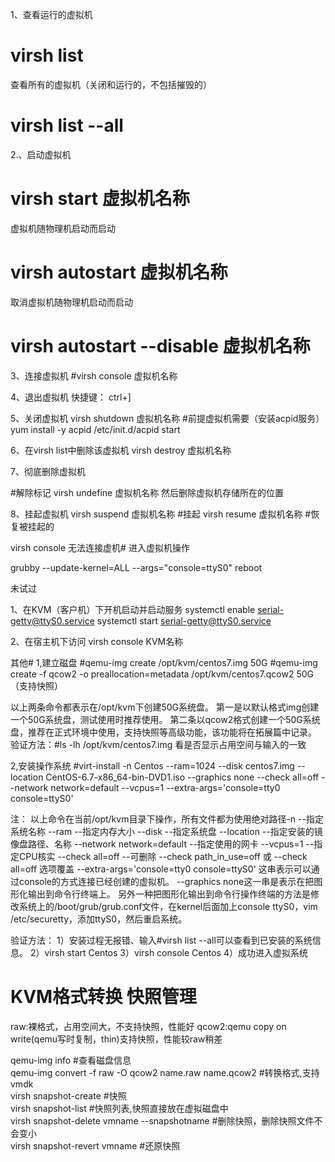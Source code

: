 1、查看运行的虚拟机
#  virsh list
查看所有的虚拟机（关闭和运行的，不包括摧毁的）
#  virsh list --all

2.、启动虚拟机
# virsh start  虚拟机名称

虚拟机随物理机启动而启动
# virsh autostart 虚拟机名称

取消虚拟机随物理机启动而启动
# virsh autostart --disable 虚拟机名称

3、连接虚拟机
#virsh console 虚拟机名称

4、退出虚拟机
快捷键： ctrl+]


5、关闭虚拟机
virsh shutdown  虚拟机名称
#前提虚拟机需要（安装acpid服务）
yum install -y acpid
/etc/init.d/acpid start
 
6、在virsh list中删除该虚拟机
virsh destroy 虚拟机名称

7、彻底删除虚拟机

#解除标记
virsh undefine 虚拟机名称
然后删除虚拟机存储所在的位置

8、挂起虚拟机
virsh suspend 虚拟机名称 #挂起
virsh resume 虚拟机名称  #恢复被挂起的

virsh console 无法连接虚机#
进入虚拟机操作

grubby --update-kernel=ALL --args="console=ttyS0"
reboot

未试过

1、在KVM（客户机）下开机启动并启动服务
systemctl enable serial-getty@ttyS0.service
systemctl start serial-getty@ttyS0.service

2、在宿主机下访问
virsh console KVM名称

其他#
1,建立磁盘
#qemu-img create /opt/kvm/centos7.img 50G
#qemu-img create -f qcow2 -o preallocation=metadata /opt/kvm/centos7.qcow2 50G （支持快照）

以上两条命令都表示在/opt/kvm下创建50G系统盘。
第一是以默认格式img创建一个50G系统盘，测试使用时推荐使用。
第二条以qcow2格式创建一个50G系统盘，推荐在正式环境中使用，支持快照等高级功能，该功能将在拓展篇中记录。
验证方法：#ls -lh /opt/kvm/centos7.img 看是否显示占用空间与输入的一致

 

2,安装操作系统
#virt-install -n Centos --ram=1024 --disk centos7.img --location CentOS-6.7-x86_64-bin-DVD1.iso --graphics none --check all=off --network network=default --vcpus=1 --extra-args='console=tty0 console=ttyS0'

注：
以上命令在当前/opt/kvm目录下操作，所有文件都为使用绝对路径-n  --指定系统名称
--ram  --指定内存大小
--disk  --指定系统盘
--location --指定安装的镜像盘路径、名称
--network network=default  --指定使用的网卡
--vcpus=1  --指定CPU核实
--check all=off --可删除
--check path_in_use=off 或 --check all=off 选项覆盖
--extra-args='console=tty0 console=ttyS0' 这串表示可以通过console的方式连接已经创建的虚拟机。
--graphics none这一串是表示在把图形化输出到命令行终端上。
另外一种把图形化输出到命令行操作终端的方法是修改系统上的/boot/grub/grub.conf文件，在kernel后面加上console ttyS0，vim /etc/securetty，添加ttyS0，然后重启系统。

验证方法：
1）安装过程无报错、输入#virsh list --all可以查看到已安装的系统信息。
2）virsh start Centos
3）virsh console Centos
4）成功进入虚拟系统

# KVM格式转换 快照管理
raw:裸格式，占用空间大，不支持快照，性能好
qcow2:qemu copy on write(qemu写时复制，thin)支持快照，性能较raw稍差

qemu-img info                        #查看磁盘信息  
qemu-img convert -f raw -O qcow2 name.raw name.qcow2         #转换格式,支持vmdk  
virsh snapshot-create            #快照  
virsh snapshot-list                  #快照列表,快照直接放在虚拟磁盘中  
virsh snapshot-delete vmname --snapshotname      #删除快照，删除快照文件不会变小  
virsh snapshot-revert vmname      #还原快照  

